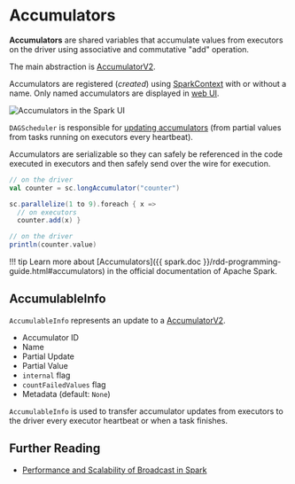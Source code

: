 # Accumulators

**Accumulators** are shared variables that accumulate values from executors on the driver using associative and commutative "add" operation.

The main abstraction is [AccumulatorV2](AccumulatorV2.md).

Accumulators are registered (_created_) using [SparkContext](../SparkContext.md#register) with or without a name. Only named accumulators are displayed in [web UI](../webui/StagePage.md#accumulators).

![Accumulators in the Spark UI](../images/webui/spark-webui-accumulators.png)

`DAGScheduler` is responsible for [updating accumulators](../scheduler/DAGScheduler.md#updateAccumulators) (from partial values from tasks running on executors every heartbeat).

Accumulators are serializable so they can safely be referenced in the code executed in executors and then safely send over the wire for execution.

```scala
// on the driver
val counter = sc.longAccumulator("counter")

sc.parallelize(1 to 9).foreach { x =>
  // on executors
  counter.add(x) }

// on the driver
println(counter.value)
```

!!! tip
    Learn more about [Accumulators]({{ spark.doc }}/rdd-programming-guide.html#accumulators) in the official documentation of Apache Spark.

## AccumulableInfo

`AccumulableInfo` represents an update to a [AccumulatorV2](AccumulatorV2.md).

* <span id="AccumulableInfo-id"> Accumulator ID
* <span id="AccumulableInfo-name"> Name
* <span id="AccumulableInfo-update"> Partial Update
* <span id="AccumulableInfo-value"> Partial Value
* <span id="AccumulableInfo-internal"> `internal` flag
* <span id="AccumulableInfo-countFailedValues"> `countFailedValues` flag
* <span id="AccumulableInfo-metadata"> Metadata (default: `None`)

`AccumulableInfo` is used to transfer accumulator updates from executors to the driver every executor heartbeat or when a task finishes.

## Further Reading

* [Performance and Scalability of Broadcast in Spark](https://www.mosharaf.com/wp-content/uploads/mosharaf-spark-bc-report-spring10.pdf)
